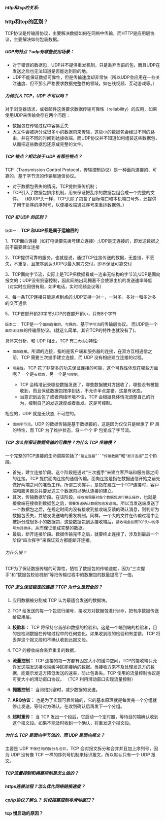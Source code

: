 ##### http和tcp的关系:


### http和tcp的区别？
TCP协议是传输层协议，主要解决数据如何在网络中传输，而HTTP是应用层协议，主要解决如何包装数据。


##### UDP的特点？udp有哪些使用场景：
- 对于错误的数据包，UDP并不提供重发机制，只是丢弃当前的包，⽽且UDP在发送之后也⽆法知道是否能达到⽬的地。
- UDP不能保证数据可靠性，但是传输速度却⾮常快（所以UDP会应⽤在⼀些关注速度、但不那么严格要求数据完整性的领域，如在线视频、互动游戏等。）

##### 为何引入 TCP，UDP 不可以吗？
对于浏览器请求，或者邮件这类要求数据传输可靠性（reliability）的应⽤，如果使⽤UDP来传输会存在两个问题：
- 数据包在传输过程中容易丢失
- ⼤⽂件会被拆分成很多⼩的数据包来传输，这些⼩的数据包会经过不同的路由，并在不同的时间到达接收端，⽽UDP协议并不知道如何组装这些数据包，从⽽把这些数据包还原成完整的⽂件。

##### TCP 特点？相比较于 UDP 有那些特点？
TCP（Transmission Control Protocol，传输控制协议）是⼀种⾯向连接的、可靠的、基于字节流的传输层通信协议。
- 对于数据包丢失的情况，TCP提供重传机制；
- TCP引⼊了数据包排序机制，⽤来保证把乱序的数据包组合成⼀个完整的⽂件。
  （和UDP头⼀样，TCP头除了包含了⽬标端⼝和本机端⼝号外，还提供了⽤于排序的序列号，以便接收端通过序号来重排数据包。）

##### TCP 和 UDP 的区别？
`版本一：`
**TCP 和UDP都是属于运输层的**

1、TCP面向连接（如打电话要先拨号建立连接）;UDP是无连接的，即发送数据之前不需要建立连接

2、TCP提供可靠的服务。也就是说，通过TCP连接传送的数据，无差错，不丢失，不重复，且按序到达;UDP尽最大努力交付，即不保证可靠交付

3、TCP面向字节流，实际上是TCP把数据看成一连串无结构的字节流;UDP是面向报文的；UDP没有拥塞控制，因此网络出现拥塞不会使源主机的发送速率降低（对实时应用很有用，如IP电话，实时视频会议等）

4、每一条TCP连接只能是点到点的;UDP支持一对一，一对多，多对一和多对多的交互通信

5、TCP首部开销20字节;UDP的首部开销小，只有8个字节

`版本二：`
TCP是一个`面向连接的`、`可靠的`、基于`字节流`的传输层协议。
而UDP是一个`面向无连接`的传输层协议。(就这么简单，其它TCP的特性也就没有了)。

具体来分析，和 UDP 相比，TCP 有`三大核心`特性:
- `面向连接`。所谓的连接，指的是客户端和服务器的连接，在双方互相通信之前，TCP 需要三次握手建立连接，而 UDP 没有相应建立连接的过程。

- `可靠性`。TCP 花了非常多的功夫保证连接的可靠，这个可靠性体现在哪些方面呢？一个是`有状态`，另一个是`可控制`。
  - TCP 会精准记录哪些数据发送了，哪些数据被对方接收了，哪些没有被接收到，而且保证数据包按序到达，不允许半点差错。这是有状态。
  - 当意识到丢包了或者网络环境不佳，TCP 会根据具体情况调整自己的行为，控制自己的发送速度或者重发。这是可控制。

相应的，UDP 就是无状态, 不可控的。

- `面向字节流`。UDP 的数据传输是基于数据报的，这是因为仅仅只是继承了 IP 层的特性，而 TCP 为了维护状态，将一个个 IP 包变成了字节流。


##### TCP 怎么样保证数据传输的可靠性？为什么 TCP 传输慢？
⼀个完整的TCP连接的⽣命周期包括了`“建⽴连接”``“传输数据”`和`“断开连接”`三个阶段。
- ⾸先，建⽴连接阶段。这个阶段是通过“三次握⼿”来建⽴客⼾端和服务器之间的连接。TCP 提供⾯向连接的通信传输。⾯向连接是指在数据通信开始之前先做好两端之间的准备⼯作。所谓三次握⼿，是指在建⽴⼀个TCP连接时，客⼾端和服务器总共要发送三个数据包以确认连接的建⽴。
- 其次，传输数据阶段。在该阶段，`接收端需要对每个数据包进⾏确认操作`，也就是接收端在接收到数据包之后，`需要发送确认数据包给发送端`。所以当发送端发送了⼀个数据包之后，在规定时间内没有接收到接收端反馈的确认消息，则判断为数据包丢失，并触发发送端的重发机制。同样，⼀个⼤的⽂件在传输过程中会被拆分成很多⼩的数据包，这些数据包到达接收端后，`接收端会按照TCP头中的序号为其排序`，从⽽保证组成完整的数据。
- 最后，断开连接阶段。数据传输完毕之后，就要终⽌连接了，涉及到最后⼀个阶段“四次挥⼿”来保证双⽅都能断开连接。


###### 为什么慢？
TCP为了保证数据传输的可靠性，牺牲了数据包的传输速度，因为“三次握⼿”和“数据包校验机制”等把传输过程中的数据包的数量提⾼了⼀倍。


#####  TCP 怎么保证稳定的连接？TCP 为什么是安全的？
1. 应用数据被分割成 TCP 认为最适合发送的数据块。 

2. TCP 给发送的每一个包进行编号，接收方对数据包进行`排序`，把有序数据传送给应用层。

3. **校验和：** TCP 将保持它首部和数据的检验和。这是一个端到端的检验和，目的是检测数据在传输过程中的任何变化。如果收到段的检验和有差错，TCP 将丢弃这个报文段和不确认收到此报文段。 

4. TCP 的接收端会丢弃重复的数据。 

5. **流量控制：** TCP 连接的每一方都有固定大小的缓冲空间，TCP的接收端只允许发送端发送接收端缓冲区能接纳的数据。当接收方来不及处理发送方的数据，能提示发送方降低发送的速率，防止包丢失。TCP 使用的流量控制协议是可变大小的滑动窗口协议。 （TCP 利用滑动窗口实现流量控制） 

6. **拥塞控制：** 当网络拥塞时，减少数据的发送。 

7. **ARQ协议：** 也是为了实现可靠传输的，它的基本原理就是每发完一个分组就停止发送，等待对方确认。在收到确认后再发下一个分组。 

8. **超时重传：** 当 TCP 发出一个段后，它启动一个定时器，等待目的端确认收到这个报文段。如果不能及时收到一个确认，将重发这个报文段。

##### 为什么 TCP 是面向字节流的，而 UDP 是面向报文？
主要是 UDP `不做任何的拆分与合并`，TCP 会对报文拆分和合并并且加上序列号，因为 UDP 没有像 TCP 一样的序列号机制来标识报文，所以默认只有一个 UDP 报文。

##### TCP流量控制和拥塞控制是怎么做的？

##### https连接过程？怎么优化网络链接速度？


##### cp/ip协议了解么？ 说说拥塞控制与滑动窗口？

#### tcp 慢启动的原因？
